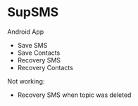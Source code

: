 # SupSMS
Android App
- Save SMS
- Save Contacts
- Recovery SMS
- Recovery Contacts

Not working:
- Recovery SMS when topic was deleted
